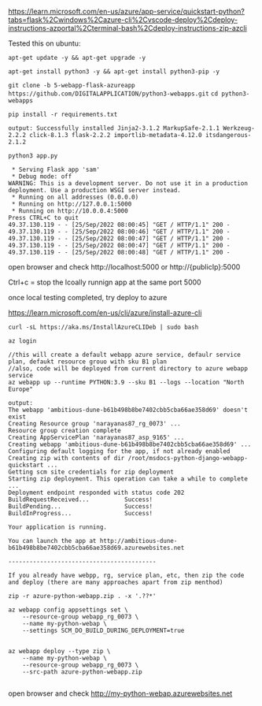 https://learn.microsoft.com/en-us/azure/app-service/quickstart-python?tabs=flask%2Cwindows%2Cazure-cli%2Cvscode-deploy%2Cdeploy-instructions-azportal%2Cterminal-bash%2Cdeploy-instructions-zip-azcli


Tested this on ubuntu:

`apt-get update -y && apt-get upgrade -y`

`apt-get install python3 -y && apt-get install python3-pip -y`

`git clone -b 5-webapp-flask-azureapp https://github.com/DIGITALAPPLICATION/python3-webapps.git`
`cd python3-webapps`

`pip install -r requirements.txt`

`output: Successfully installed Jinja2-3.1.2 MarkupSafe-2.1.1 Werkzeug-2.2.2 click-8.1.3 flask-2.2.2 importlib-metadata-4.12.0 itsdangerous-2.1.2`

`python3 app.py`

```
 * Serving Flask app 'sam'
 * Debug mode: off
WARNING: This is a development server. Do not use it in a production deployment. Use a production WSGI server instead.
 * Running on all addresses (0.0.0.0)
 * Running on http://127.0.0.1:5000
 * Running on http://10.0.0.4:5000
Press CTRL+C to quit
49.37.130.119 - - [25/Sep/2022 08:00:45] "GET / HTTP/1.1" 200 -
49.37.130.119 - - [25/Sep/2022 08:00:46] "GET / HTTP/1.1" 200 -
49.37.130.119 - - [25/Sep/2022 08:00:47] "GET / HTTP/1.1" 200 -
49.37.130.119 - - [25/Sep/2022 08:00:47] "GET / HTTP/1.1" 200 -
49.37.130.119 - - [25/Sep/2022 08:00:48] "GET / HTTP/1.1" 200 -
```

open browser and check http://localhost:5000 or http://{publicIp}:5000

Ctrl+c = stop the lcoally runnign app at the same port 5000

once local testing completed, try deploy to azure

https://learn.microsoft.com/en-us/cli/azure/install-azure-cli

`curl -sL https://aka.ms/InstallAzureCLIDeb | sudo bash`

```
az login

//this will create a default webapp azure service, defaulr service plan, defaukt resource grouo with sku B1 plan
//also, code will be deployed from current directory to azure webapp service
az webapp up --runtime PYTHON:3.9 --sku B1 --logs --location "North Europe"

output:
The webapp 'ambitious-dune-b61b498b8be7402cbb5cba66ae358d69' doesn't exist
Creating Resource group 'narayanas87_rg_0073' ...
Resource group creation complete
Creating AppServicePlan 'narayanas87_asp_9165' ...
Creating webapp 'ambitious-dune-b61b498b8be7402cbb5cba66ae358d69' ...
Configuring default logging for the app, if not already enabled
Creating zip with contents of dir /root/msdocs-python-django-webapp-quickstart ...
Getting scm site credentials for zip deployment
Starting zip deployment. This operation can take a while to complete ...
Deployment endpoint responded with status code 202
BuildRequestReceived...          Success!
BuildPending...                  Success!
BuildInProgress...               Success!

Your application is running.

You can launch the app at http://ambitious-dune-b61b498b8be7402cbb5cba66ae358d69.azurewebsites.net

------------------------------------------

If you already have webpp, rg, service plan, etc, then zip the code and deploy (there are many approaches apart from zip menthod)

zip -r azure-python-webapp.zip . -x '.??*'

az webapp config appsettings set \
    --resource-group webapp_rg_0073 \
    --name my-python-webap \
    --settings SCM_DO_BUILD_DURING_DEPLOYMENT=true
	

az webapp deploy --type zip \
    --name my-python-webap \
    --resource-group webapp_rg_0073 \
    --src-path azure-python-webapp.zip 


```

open browser and check http://my-python-webap.azurewebsites.net




